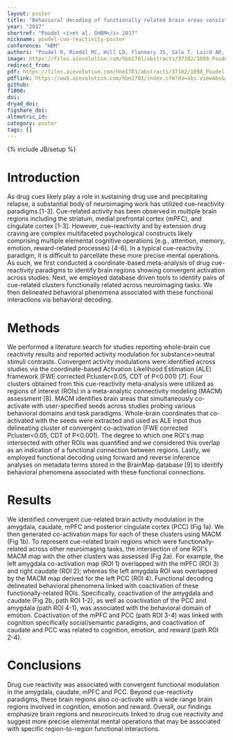 ```yaml
---
layout: poster
title: "Behavioral decoding of functionally related brain areas consistently linked to drug cue reactivity"
year: "2017"
shortref: "Poudel <i>et al. OHBM</i> 2017"
nickname: poudel-cue-reactivity-poster
conference: "HBM"
authors: "Poudel R, Riedel MC, Hill LD, Flannery JS, Salo T, Laird AR, Sutherland MT"
image: https://files.aievolution.com/hbm1701/abstracts/37102/1098_Poudel.pdf
redirect_from:
pdf: https://files.aievolution.com/hbm1701/abstracts/37102/1098_Poudel.pdf
pdflink: https://ww5.aievolution.com/hbm1701/index.cfm?do=abs.viewAbs&abs=2944
github:
f1000:
doi:
dryad_doi:
figshare_doi:
altmetric_id:
category: poster
tags: []
---
```

{% include JB/setup %}

# Introduction

As drug cues likely play a role in sustaining drug use and precipitating relapse, a substantial body of neuroimaging work has utilized cue-reactivity paradigms [1-3]. Cue-related activity has been observed in multiple brain regions including the striatum, medial prefrontal cortex (mPFC), and cingulate cortex [1-3]. However, cue-reactivity and by extension drug craving are complex multifaceted psychological constructs likely comprising multiple elemental cognitive operations (e.g., attention, memory, emotion, reward-related processes) [4-6]. In a typical cue-reactivity paradigm, it is difficult to parcellate these more precise mental operations. As such, we first conducted a coordinate-based meta-analysis of drug cue-reactivity paradigms to identify brain regions showing convergent activation across studies. Next, we employed database driven tools to identify pairs of cue-related clusters functionally related across neuroimaging tasks. We then delineated behavioral phenomena associated with these functional interactions via behavioral decoding.

# Methods

We performed a literature search for studies reporting whole-brain cue reactivity results and reported activity modulation for substance>neutral stimuli contrasts. Convergent activity modulations were identified across studies via the coordinate-based Activation Likelihood Estimation (ALE) framework (FWE corrected Pcluster<0.05, CDT of P<0.001) [7]. Four clusters obtained from this cue-reactivity meta-analysis were utilized as regions of interest (ROIs) in a meta-analytic connectivity modeling (MACM) assessment [8]. MACM identifies brain areas that simultaneously co-activate with user-specified seeds across studies probing various behavioral domains and task paradigms. Whole-brain coordinates that co-activated with the seeds were extracted and used as ALE input thus delineating cluster of convergent co-activation (FWE corrected Pcluster<0.05, CDT of P<0.001). The degree to which one ROI's map intersected with other ROIs was quantified and we considered this overlap as an indication of a functional connection between regions. Lastly, we employed functional decoding using forward and reverse inference analyses on metadata terms stored in the BrainMap database [9] to identify behavioral phenomena associated with these functional connections.

# Results

We identified convergent cue-related brain activity modulation in the amygdala, caudate, mPFC and posterior cingulate cortex (PCC) (Fig 1a). We then generated co-activation maps for each of these clusters using MACM (Fig 1b). To represent cue-related brain regions which were functionally-related across other neuroimaging tasks, the intersection of one ROI's MACM map with the other clusters was assessed (Fig 2a). For example, the left amygdala co-activation map (ROI 1) overlapped with the mPFC (ROI 3) and right caudate (ROI 2); whereas the left amygdala ROI was overlapped by the MACM map derived for the left PCC (ROI 4). Functional decoding delineated behavioral phenomena linked with coactivation of these functionally-related ROIs. Specifically, coactivation of the amygdala and caudate (Fig 2b, path ROI 1-2), as well as coactivation of the PCC and amygdala (path ROI 4-1), was associated with the behavioral domain of emotion. Coactivation of the mPFC and PCC (path ROI 3-4) was linked with cognition specifically social/semantic paradigms, and coactivation of caudate and PCC was related to cognition, emotion, and reward (path ROI 2-4).

# Conclusions

Drug cue reactivity was associated with convergent functional modulation in the amygdala, caudate, mPFC and PCC. Beyond cue-reactivity paradigms, these brain regions also co-activate with a wide range brain regions involved in cognition, emotion and reward. Overall, our findings emphasize brain regions and neurocircuits linked to drug cue reactivity and suggest more precise elemental mental operations that may be associated with specific region-to-region functional interactions.
